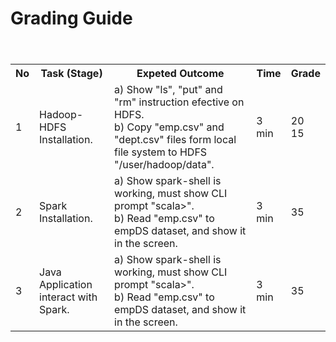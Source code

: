 # Grading Guide

<table>
  <header>
    <th>No</th>
    <th>Task (Stage)</th>
    <th>Expeted Outcome</th>
    <th>Time</th>
    <th>Grade</th>
  </header>
  <body>
    <tr>
      <td>1</td>
      <td>Hadoop-HDFS Installation.</td>
      <td> a) Show "ls", "put" and "rm" instruction efective on HDFS. <br> b) Copy "emp.csv" and "dept.csv" files form local file system to HDFS "/user/hadoop/data".</td>
      <td>3 min</td>
      <td>20<br>15</td>
    </tr>
    <tr>
      <td>2</td>
      <td>Spark Installation.</td>
      <td>a) Show spark-shell is working, must show CLI prompt "scala>". <br> b) Read "emp.csv" to empDS dataset, and show it in the screen.</td>
      <td>3 min</td>
      <td>35</td>
    </tr>
    <tr>
      <td>3</td>
      <td>Java Application interact with Spark.</td>
      <td>a) Show spark-shell is working, must show CLI prompt "scala>". <br> b) Read "emp.csv" to empDS dataset, and show it in the screen.</td>
      <td>3 min</td>
      <td>35</td>
    </tr>
  </body>
</table>
